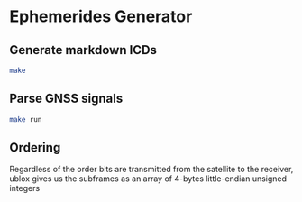 # Ephemerides Generator

## Generate markdown ICDs

```bash
make
```

## Parse GNSS signals

```bash
make run
```

## Ordering

Regardless of the order bits are transmitted from the satellite to the receiver, ublox gives us the subframes as an array of 4-bytes little-endian unsigned integers
